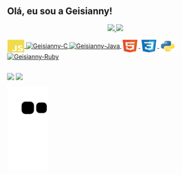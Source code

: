 ## Olá, eu sou a Geisianny! 
>

<div align="center">
  <a href="https://github.com/Geisianny">
  <img height="180em" src="https://github-readme-stats.vercel.app/api?username=Geisianny&show_icons=true&theme=dracula&include_all_commits=true&count_private=true"/>
  <img height="180em" src="https://github-readme-stats.vercel.app/api/top-langs/?username=Geisianny&layout=compact&langs_count=7&theme=dracula"/>
</div>
  
<div style="display: inline_block"><br>
  <img align="center" alt="Geisianny-Js" height="30" width="40" src="https://raw.githubusercontent.com/devicons/devicon/master/icons/javascript/javascript-plain.svg">
  <img align="center" alt="Geisianny-C" height="30" width="40" src="https://icongr.am/devicon/c-original.svg?size=128&color=currentColor">
  <img align="center" alt="Geisianny-Java" height="30" width="40" src="https://icongr.am/devicon/java-original.svg?size=128&color=currentColor">
  <img align="center" alt="Geisianny-HTML" height="30" width="40" src="https://raw.githubusercontent.com/devicons/devicon/master/icons/html5/html5-original.svg">
  <img align="center" alt="Geisianny-CSS" height="30" width="40" src="https://raw.githubusercontent.com/devicons/devicon/master/icons/css3/css3-original.svg">
  <img align="center" alt="Geisianny-Python" height="30" width="40" src="https://raw.githubusercontent.com/devicons/devicon/master/icons/python/python-original.svg">
  <img align="center" alt="Geisianny-Ruby" height="30" width="40" src="https://icongr.am/devicon/ruby-original.svg?size=128&color=currentColor.svg">
  
 <!-- <img align="right" alt="Geisianny-yoda" height="150" style="border-radius:50px;"              
       src="https://c.tenor.com/TdXGUNE47FgAAAAi/mandalorian-baby-yoda.gif">
--> 
  
</div>
  
  ##
  
 <div> 
  <a href="https://www.instagram.com/gee1sy/" target="_blank"><img src="https://img.shields.io/badge/-Instagram-%23E4405F?style=for-the-badge&logo=instagram&logoColor=white" target="_blank"></a>
 
</a> 
  <a href = "mailto:geisiannybernardo@gmail.com"><img src="https://img.shields.io/badge/-Gmail-%23333?style=for-the-badge&logo=gmail&logoColor=white" target="_blank"></a>
  <!--<a href="https://www.linkedin.com/in/geisianny-bernardo-37b8961a4/" target="_blank"><img src="https://img.shields.io/badge/-LinkedIn-%230077B5?style=for-the-badge&logo=linkedin&logoColor=white" target="_blank"></a> 
 -->   
  
   ![Snake animation](https://github.com/Geisianny/Geisianny/blob/output/github-contribution-grid-snake.svg) 
 
 
 
  
</div>
  
  
